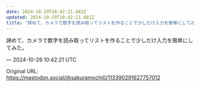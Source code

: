 ```yaml
---
date: 2024-10-29T10:42:21.681Z
updated: 2024-10-29T10:42:21.681Z
title: "諦めて、カメラで数字を読み取ってリストを作ることで少しだけ入力を簡単にしてみた。[...]"
---
```


<p>諦めて、カメラで数字を読み取ってリストを作ることで少しだけ入力を簡単にしてみた。</p>

&mdash; 2024-10-29 10:42:21 UTC

Original URL: https://mastodon.social/@sakuramochi0/113390291627757012
